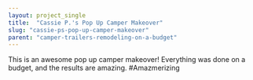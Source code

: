 ```yaml
---
layout: project_single
title:  "Cassie P.'s Pop Up Camper Makeover"
slug: "cassie-ps-pop-up-camper-makeover"
parent: "camper-trailers-remodeling-on-a-budget"
---
```

This is an awesome pop up camper makeover! Everything was done on a budget, and the results are amazing. #Amazmerizing